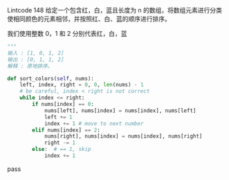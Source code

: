 Lintcode 148
给定一个包含红，白，蓝且长度为 n 的数组，将数组元素进行分类使相同颜色的元素相邻，并按照红、白、蓝的顺序进行排序。

我们使用整数 0，1 和 2 分别代表红，白，蓝

```python
"""
输入 : [1, 0, 1, 2]
输出 : [0, 1, 1, 2]
解释 : 原地排序。
```


```python
def sort_colors(self, nums):
	left, index, right = 0, 0, len(nums) - 1
	# be careful, index < right is not correct
	while index <= right:
		if nums[index] == 0:
			nums[left], nums[index] = nums[index], nums[left]
			left += 1
			index += 1 # move to next number
		elif nums[index] == 2:
			nums[right], nums[index] = nums[index], nums[right]
			right -= 1
		else:  # == 1, skip
			index += 1
```
pass